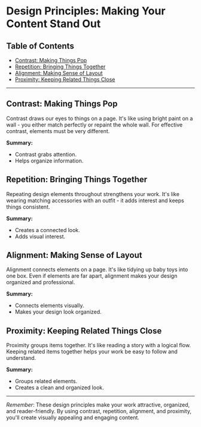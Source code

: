 # Design Principles: Making Your Content Stand Out

## Table of Contents
- [Contrast: Making Things Pop](#contrast-making-things-pop)
- [Repetition: Bringing Things Together](#repetition-bringing-things-together)
- [Alignment: Making Sense of Layout](#alignment-making-sense-of-layout)
- [Proximity: Keeping Related Things Close](#proximity-keeping-related-things-close)

---

## Contrast: Making Things Pop
Contrast draws our eyes to things on a page. It's like using bright paint on a wall - you either match perfectly or repaint the whole wall. For effective contrast, elements must be very different.

**Summary:**
- Contrast grabs attention.
- Helps organize information.

## Repetition: Bringing Things Together
Repeating design elements throughout strengthens your work. It's like wearing matching accessories with an outfit - it adds interest and keeps things consistent.

**Summary:**
- Creates a connected look.
- Adds visual interest.

## Alignment: Making Sense of Layout
Alignment connects elements on a page. It's like tidying up baby toys into one box. Even if elements are far apart, alignment makes your design organized and professional.

**Summary:**
- Connects elements visually.
- Makes your design look organized.

## Proximity: Keeping Related Things Close
Proximity groups items together. It's like reading a story with a logical flow. Keeping related items together helps your work be easy to follow and understand.

**Summary:**
- Groups related elements.
- Creates a clean and organized look.

---

*Remember*: These design principles make your work attractive, organized, and reader-friendly. By using contrast, repetition, alignment, and proximity, you'll create visually appealing and engaging content.
